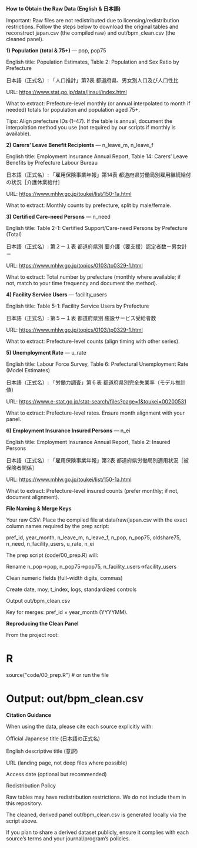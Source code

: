 **How to Obtain the Raw Data (English & 日本語)**

Important: Raw files are not redistributed due to licensing/redistribution restrictions. Follow the steps below to download the original tables and reconstruct japan.csv (the compiled raw) and out/bpm_clean.csv (the cleaned panel).

**1) Population (total & 75+)** — pop, pop75

English title: Population Estimates, Table 2: Population and Sex Ratio by Prefecture

日本語（正式名）: 「人口推計」第2表 都道府県、男女別人口及び人口性比

URL: https://www.stat.go.jp/data/jinsui/index.html

What to extract: Prefecture-level monthly (or annual interpolated to month if needed) totals for population and population aged 75+.

Tips: Align prefecture IDs (1–47). If the table is annual, document the interpolation method you use (not required by our scripts if monthly is available).

**2) Carers’ Leave Benefit Recipients** — n_leave_m, n_leave_f

English title: Employment Insurance Annual Report, Table 14: Carers’ Leave Benefits by Prefecture Labour Bureau

日本語（正式名）: 「雇用保険事業年報」第14表 都道府県労働局別雇用継続給付の状況［介護休業給付］

URL: https://www.mhlw.go.jp/toukei/list/150-1a.html

What to extract: Monthly counts by prefecture, split by male/female.

**3) Certified Care-need Persons** — n_need

English title: Table 2-1: Certified Support/Care-need Persons by Prefecture (Total)

日本語（正式名）: 第２－１表 都道府県別 要介護（要支援）認定者数－男女計－

URL: https://www.mhlw.go.jp/topics/0103/tp0329-1.html

What to extract: Total number by prefecture (monthly where available; if not, match to your time frequency and document the method).

**4) Facility Service Users** — facility_users

English title: Table 5-1: Facility Service Users by Prefecture

日本語（正式名）: 第５－１表 都道府県別 施設サービス受給者数

URL: https://www.mhlw.go.jp/topics/0103/tp0329-1.html

What to extract: Prefecture-level counts (align timing with other series).

**5) Unemployment Rate** — u_rate

English title: Labour Force Survey, Table 6: Prefectural Unemployment Rate (Model Estimates)

日本語（正式名）: 「労働力調査」第６表 都道府県別完全失業率（モデル推計値）

URL: https://www.e-stat.go.jp/stat-search/files?page=1&toukei=00200531

What to extract: Prefecture-level rates. Ensure month alignment with your panel.

**6) Employment Insurance Insured Persons** — n_ei

English title: Employment Insurance Annual Report, Table 2: Insured Persons

日本語（正式名）: 「雇用保険事業年報」第2表 都道府県労働局別適用状況［被保険者関係］

URL: https://www.mhlw.go.jp/toukei/list/150-1a.html

What to extract: Prefecture-level insured counts (prefer monthly; if not, document alignment).

**File Naming & Merge Keys**

Your raw CSV: Place the compiled file at
data/raw/japan.csv
with the exact column names required by the prep script:

pref_id, year_month, n_leave_m, n_leave_f,
n_pop, n_pop75, oldshare75, n_need, n_facility_users,
u_rate, n_ei

The prep script (code/00_prep.R) will:

Rename n_pop→pop, n_pop75→pop75, n_facility_users→facility_users

Clean numeric fields (full-width digits, commas)

Create date, moy, t_index, logs, standardized controls

Output out/bpm_clean.csv

Key for merges: pref_id × year_month (YYYYMM).

**Reproducing the Clean Panel**

From the project root:

# R
source("code/00_prep.R")   # or run the file
# Output: out/bpm_clean.csv

**Citation Guidance**

When using the data, please cite each source explicitly with:

Official Japanese title (日本語の正式名)

English descriptive title (意訳)

URL (landing page, not deep files where possible)

Access date (optional but recommended)

Redistribution Policy

Raw tables may have redistribution restrictions. We do not include them in this repository.

The cleaned, derived panel out/bpm_clean.csv is generated locally via the script above.

If you plan to share a derived dataset publicly, ensure it complies with each source’s terms and your journal/program’s policies.
